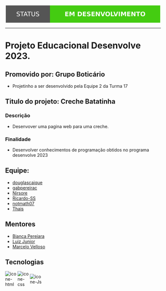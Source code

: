 <p align="center">
<img src="./assets/img/status.svg"/>
</p>

<hr>

# Projeto Educacional Desenvolve 2023.

## Promovido por: Grupo Boticário

- Projetinho a ser desenvolvido pela Equipe 2 da Turma 17

## Titulo do projeto: Creche Batatinha

### Descrição
- Desenvover uma pagina web para uma creche.

### Finalidade
- Desenvolver conhecimentos de programação obtidos no programa desenvolve 2023

## Equipe:

 - <a href="https://github.com/douglascaique"> douglascaique </a>
 - <a href="https://github.com/gabpereirac"> gabpereirac </a>
 - <a href="https://github.com/Nirsore"> Nirsore </a>
 - <a href="https://github.com/Ricardo-SS"> Ricardo-SS </a>
 - <a href="https://github.com/notmath07"> notmath07</a>
 - <a href="#"> Thais </a>

 ## Mentores
 - <a href="#"> Bianca Pereiara </a>
 - <a href="https://github.com/lppjunior"> Luiz Junior </a>
 - <a href="https://www.linkedin.com/in/mentorvelloso/"> Marcelo Velloso </a>

 ## Tecnologias

<div style="display: flex; align-items: center; margin-top: 12px;">
    <img align="center" alt="icone-html" heigth="40" width="40" src="https://cdn.jsdelivr.net/gh/devicons/devicon/icons/html5/html5-original.svg"/>
    <img align="center" alt="icone-css" heigth="40" width="40" src="https://cdn.jsdelivr.net/gh/devicons/devicon/icons/css3/css3-original.svg"/>
    <img align="center" alt="icone-Js" heigth="40" width="40" src="https://cdn.jsdelivr.net/gh/devicons/devicon/icons/javascript/javascript-original.svg"/>
</div>
